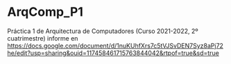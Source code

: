 # ArqComp_P1
Práctica 1 de Arquitectura de Computadores (Curso 2021-2022, 2º cuatrimestre)
informe en https://docs.google.com/document/d/1nuKUhfXrs7c5tVJSvDEN7Syz8aPj72he/edit?usp=sharing&ouid=117458461715763844042&rtpof=true&sd=true
